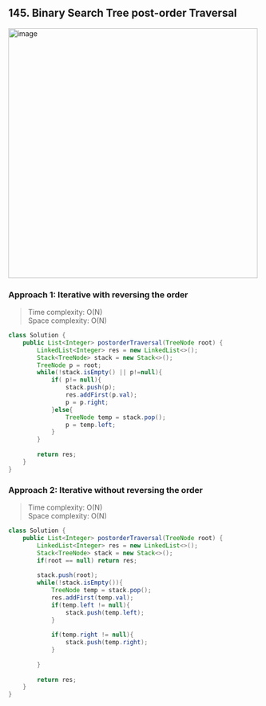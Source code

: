 ## 145. Binary Search Tree post-order Traversal
<img width="499" alt="image" src="https://user-images.githubusercontent.com/30597963/55061349-80fb5f80-50ae-11e9-9448-8191c5607984.png">

### Approach 1: Iterative with reversing the order
>Time complexity: O(N)  
 Space complexity: O(N)
```java
class Solution {
    public List<Integer> postorderTraversal(TreeNode root) {
        LinkedList<Integer> res = new LinkedList<>();
        Stack<TreeNode> stack = new Stack<>();
        TreeNode p = root;
        while(!stack.isEmpty() || p!=null){
            if( p!= null){
                stack.push(p);
                res.addFirst(p.val);
                p = p.right;
            }else{
                TreeNode temp = stack.pop();
                p = temp.left;
            }
        }
        
        return res;
    }
}
```

### Approach 2: Iterative without reversing the order
>Time complexity: O(N)  
 Space complexity: O(N)
```java
class Solution {
    public List<Integer> postorderTraversal(TreeNode root) {
        LinkedList<Integer> res = new LinkedList<>();
        Stack<TreeNode> stack = new Stack<>();
        if(root == null) return res;
        
        stack.push(root);
        while(!stack.isEmpty()){
            TreeNode temp = stack.pop();
            res.addFirst(temp.val);
            if(temp.left != null){
                stack.push(temp.left);
            }
            
            if(temp.right != null){
                stack.push(temp.right);
            }
        
        }
        
        return res;
    }
}
```
